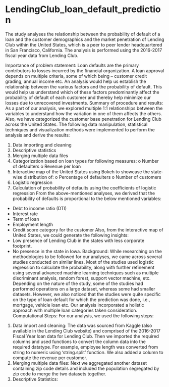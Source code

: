 # LendingClub_loan_default_prediction
The study analyses the relationship between the probability of default of a loan and the customer demographics and the market penetration of Lending Club within the United States, which is a peer to peer lender headquartered in San Francisco, California. The analysis is performed using the 2016-2017 fiscal year data from Lending Club.

Importance of problem statement:
Loan defaults are the primary contributors to losses incurred by the financial organization. A loan approval depends on multiple criteria, some of which being – customer credit grading, annual income etc. An analysis would help us establish the relationship between the various factors and the probability of default. This would help us understand which of these factors predominantly affect the probability of default of each customer and thereby help minimize our losses due to unrecovered investments.
Summary of procedure and results:
As a part of our analysis, we explored multiple 1:1 relationships between the variables to understand how the variation in one of them affects the others. Also, we have categorized the customer base penetration for Lending Club across the United States. The following data manipulation, statistical techniques and visualization methods were implemented to perform the analysis and derive the results:
1.	Data importing and cleaning
2.	Descriptive statistics 
3.	Merging multiple data files
4.	Categorization based on loan types for following measures:
o	Number of defaulters
o	Revenue per loan
5.	Interactive map of the United States using Bokeh to showcase the state-wise distribution of:
o	Percentage of defaulters
o	Number of customers
6.	Logistic regression
7.	Calculation of probability of defaults using the coefficients of logistic regression
From the above-mentioned analyses, we derived that the probability of defaults is proportional to the below mentioned variables:
-	Debt to income ratio (DTI)
-	Interest rate
-	Term of loan
-	Employment length
-	Credit score category for the customer
Also, from the interactive map of United States, we could generate the following insights:
-	Low presence of Lending Club in the states with less corporate footprint.
-	No presence in the state in Iowa.
Background:
While researching on the methodologies to be followed for our analyses, we came across several studies conducted on similar lines. Most of the studies used logistic regression to calculate the probability, along with further refinement using several advanced machine learning techniques such as multiple discriminant analysis, random forest, support vector machine, etc. Depending on the nature of the study, some of the studies had performed operations on a large dataset, whereas some had smaller datasets. However, we also noticed that the studies were quite specific on the type of loan default for which the prediction was done, i.e., mortgage, vehicle loan etc. Our analysis incorporated a holistic approach with multiple loan categories taken consideration.
Computational Steps:
For our analysis, we used the following steps:
1)	Data import and cleaning: The data was sourced from Kaggle (also available in the Lending Club website) and comprised of the 2016-2017 Fiscal Year loan data for Lending Club. Then we imported the required columns and used functions to convert the column data into the required datatype. For example, employee length was converted from string to numeric using ‘string.split’ function. We also added a column to compute the revenue per customer. 
2)	Merging multiple data files: Next we aggregated another dataset containing zip code details and included the population segregated by zip code to merge the two datasets together. 
3)	Descriptive Statistics:
 
